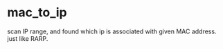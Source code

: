 # mac_to_ip
scan IP range, and found which ip is associated with given MAC address.
just like RARP.

